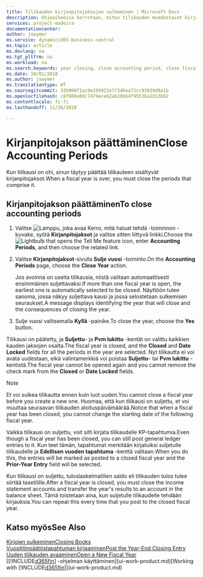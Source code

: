 ```yaml
---
title: Tilikauden kirjanpitojaksojen sulkeminen | Microsoft Docs
description: Ohjeaiheessa kerrotaan, miten tilikauden muodostavat kirjanpitojaksot suljetaan.
services: project-madeira
documentationcenter: 
author: jswymer
ms.service: dynamics365-business-central
ms.topic: article
ms.devlang: na
ms.tgt_pltfrm: na
ms.workload: na
ms.search.keywords: year closing, close accounting period, close fiscal year, bank account detailed trial balance
ms.date: 10/01/2018
ms.author: jswymer
ms.translationtype: HT
ms.sourcegitcommit: 33b900f1ac9e295921e7f3d6ea72cc93939d8a1b
ms.openlocfilehash: c8f086e0dc7479ece62ab28b64f9553ba2d13b82
ms.contentlocale: fi-fi
ms.lasthandoff: 11/26/2018

---
```

# <a name="close-accounting-periods"></a><span data-ttu-id="1dbf1-103">Kirjanpitojakson päättäminen</span><span class="sxs-lookup"><span data-stu-id="1dbf1-103">Close Accounting Periods</span></span>
<span data-ttu-id="1dbf1-104">Kun tilikausi on ohi, sinun täytyy päättää tilikauteen sisältyvät kirjanpitojaksot.</span><span class="sxs-lookup"><span data-stu-id="1dbf1-104">When a fiscal year is over, you must close the periods that comprise it.</span></span>

## <a name="to-close-accounting-periods"></a><span data-ttu-id="1dbf1-105">Kirjanpitojakson päättäminen</span><span class="sxs-lookup"><span data-stu-id="1dbf1-105">To close accounting periods</span></span>
1. <span data-ttu-id="1dbf1-106">Valitse ![Lamppu, joka avaa Kerro, mitä haluat tehdä -toiminnon](media/ui-search/search_small.png "Kerro, mitä haluat tehdä") -kuvake, syötä **Kirjanpitojaksot** ja valitse sitten liittyvä linkki.</span><span class="sxs-lookup"><span data-stu-id="1dbf1-106">Choose the ![Lightbulb that opens the Tell Me feature](media/ui-search/search_small.png "Tell me what you want to do") icon, enter **Accounting Periods**, and then choose the related link.</span></span>
2. <span data-ttu-id="1dbf1-107">Valitse **Kirjanpitojaksot**-sivulla **Sulje vuosi** -toiminto.</span><span class="sxs-lookup"><span data-stu-id="1dbf1-107">On the **Accounting Periods** page, choose the **Close Year** action.</span></span>

    <span data-ttu-id="1dbf1-108">Jos avoinna on useita tilikausia, niistä valitaan automaattisesti ensimmäinen suljettavaksi.</span><span class="sxs-lookup"><span data-stu-id="1dbf1-108">If more than one fiscal year is open, the earliest one is automatically selected to be closed.</span></span> <span data-ttu-id="1dbf1-109">Näyttöön tulee sanoma, jossa näkyy suljettava kausi ja jossa selostetaan sulkemisen seuraukset.</span><span class="sxs-lookup"><span data-stu-id="1dbf1-109">A message displays identifying the year that will close and the consequences of closing the year.</span></span>
3. <span data-ttu-id="1dbf1-110">Sulje vuosi valitsemalla **Kyllä** -painike.</span><span class="sxs-lookup"><span data-stu-id="1dbf1-110">To close the year, choose the **Yes** button.</span></span>

<span data-ttu-id="1dbf1-111">Tilikausi on päätetty, ja **Suljettu**- ja **Pvm lukittu** -kentät on valittu kaikkien kauden jaksojen osalta.</span><span class="sxs-lookup"><span data-stu-id="1dbf1-111">The fiscal year is closed, and the **Closed** and **Date Locked** fields for all the periods in the year are selected.</span></span> <span data-ttu-id="1dbf1-112">Nyt tilikautta ei voi avata uudestaan, eikä valintamerkkiä voi poistaa **Suljettu**- tai **Pvm lukittu** -kentistä.</span><span class="sxs-lookup"><span data-stu-id="1dbf1-112">The fiscal year cannot be opened again and you cannot remove the check mark from the **Closed** or **Date Locked** fields.</span></span>

> [!NOTE]  
>   <span data-ttu-id="1dbf1-113">Et voi sulkea tilikautta ennen kuin luot uuden.</span><span class="sxs-lookup"><span data-stu-id="1dbf1-113">You cannot close a fiscal year before you create a new one.</span></span> <span data-ttu-id="1dbf1-114">Huomaa, että kun tilikausi on suljettu, et voi muuttaa seuraavan tilikauden aloituspäivämäärää.</span><span class="sxs-lookup"><span data-stu-id="1dbf1-114">Notice that when a fiscal year has been closed, you cannot change the starting date of the following fiscal year.</span></span>

<span data-ttu-id="1dbf1-115">Vaikka tilikausi on suljettu, voit silti kirjata tilikaudelle KP-tapahtumia.</span><span class="sxs-lookup"><span data-stu-id="1dbf1-115">Even though a fiscal year has been closed, you can still post general ledger entries to it.</span></span> <span data-ttu-id="1dbf1-116">Kun teet tämän, tapahtumat merkitään kirjatuiksi suljetulle tilikaudelle ja **Edellisen vuoden tapahtuma** -kenttä valitaan.</span><span class="sxs-lookup"><span data-stu-id="1dbf1-116">When you do this, the entries will be marked as posted to a closed fiscal year and the **Prior-Year Entry** field will be selected.</span></span>

<span data-ttu-id="1dbf1-117">Kun tilikausi on suljettu, tuloslaskelmatilien saldo eli tilikauden tulos tulee siirtää tasetilille.</span><span class="sxs-lookup"><span data-stu-id="1dbf1-117">After a fiscal year is closed, you must close the income statement accounts and transfer the year's results to an account in the balance sheet.</span></span> <span data-ttu-id="1dbf1-118">Tämä toistetaan aina, kun suljetulle tilikaudelle tehdään kirjauksia.</span><span class="sxs-lookup"><span data-stu-id="1dbf1-118">You can repeat this every time that you post to the closed fiscal year.</span></span>

## <a name="see-also"></a><span data-ttu-id="1dbf1-119">Katso myös</span><span class="sxs-lookup"><span data-stu-id="1dbf1-119">See Also</span></span>
[<span data-ttu-id="1dbf1-120">Kirjojen sulkeminen</span><span class="sxs-lookup"><span data-stu-id="1dbf1-120">Closing Books</span></span>](year-close-books.md)  
[<span data-ttu-id="1dbf1-121">Vuositilinpäätöstapahtuman kirjaaminen</span><span class="sxs-lookup"><span data-stu-id="1dbf1-121">Post the Year-End Closing Entry</span></span>](year-how-post-year-end-close-entry.md)  
[<span data-ttu-id="1dbf1-122">Uuden tilikauden avaaminen</span><span class="sxs-lookup"><span data-stu-id="1dbf1-122">Open a New Fiscal Year</span></span>](finance-how-open-new-fiscal-year.md)  
<span data-ttu-id="1dbf1-123">[[!INCLUDE[d365fin](includes/d365fin_md.md)] -ohjelman käyttäminen](ui-work-product.md)</span><span class="sxs-lookup"><span data-stu-id="1dbf1-123">[Working with [!INCLUDE[d365fin](includes/d365fin_md.md)]](ui-work-product.md)</span></span>

